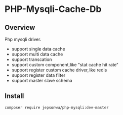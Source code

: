 # PHP-Mysqli-Cache-Db

## Overview
Php mysqli driver.
 * support single data cache
 * support multi data cache
 * support transcation
 * support custom component,like "stat cache hit rate"
 * support register custom cache driver,like redis
 * support register data filter
 * support master slave schema

## Install
```
composer require jepsonwu/php-mysqli:dev-master
```